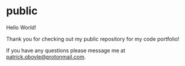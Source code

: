 # public
Hello World!

Thank you for checking out my public repository for my code portfolio! 

If you have any questions please message me at patrick.oboyle@protonmail.com.
